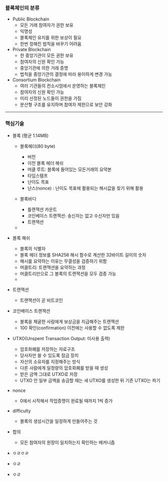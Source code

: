 ### 블록체인의 분류

* Public Blockchain
  * 모든 거래 참여자가 권한 보유
  * 익명성
  * 블록체인 유지를 위한 보상이 필요
  * 한번 정해진 법칙을 바꾸기 어려움
* Private Blockchain
  * 한 중앙기관이 모든 권한 보유
  * 참여자의 신원 확인 가능
  * 중앙기관에 의한 거래 증명
  * 법칙을 중앙기관의 결정에 따라 용이하게 변경 가능
* Consortium Blockchain
  * 여러 기관들의 컨소시엄에서 운영하는 블록체인
  * 참여자의 신원 확인 가능
  * 미리 선정된 노드들이 권한을 가짐
  * 분산형 구조를 유지하며 참여자 제한으로 보안 강화

***



### 핵심기술

* 블록 (평균 1.14MB)

  * 블록헤더(80 byte)
    * 버전
    * 이전 블록 헤더 해쉬
    * 머클 루트: 블록에 들어있는 모든거래의 요약본
    * 타임스탬프
    * 난이도 목표
    * 난스(nonce) : 난이도 목표에 활용되는 해시값을 찾기 위해 활용

  * 블록바디
    * 틀랜잭션 카운트
    * 코인베이스 트랜잭션: 송신자는 없고 수신자만 있음
    * 트랜잭션
  * 

  

  

* 블록 해쉬

  * 블록의 식별자
  * 블록 헤더 정보를 SHA256 해시 함수로 계산한 32바이트 길이의 숫자
  * 해시를 요약하는 이유는 무결성을 검증하기 위함
  * 머클트리: 트랜잭션을 요약하는 과정
  * 머클트리만으로 그 블록의 트랜잭션을 모두 검증 가능
  * 

* 트랜잭션

  * 트랜잭션이 곧 비트코인

* 코인베이스 트랜잭션

  * 블록을 채굴한 사람에게 보상금을 지급해주는 트랜잭션
  * 100 확인(confirmation) 이전에는 사용할 수 없도록 제한

* UTXO(Unspent Transaction Output: 미사용 출력)

  * 암호화폐를 저장하는 자료구조
  * 당사자만 쓸 수 있도록 잠금 장치
  * 자산의 소유자를 지정해주는 방식
  * 다른 사람에게 일정량의 암호화폐를 받을 때 생성
  * 받은 금액 그대로 UTXO로 저장
  * UTXO 안 일부 금액을 송금할 때는 새 UTXO를 생성한 뒤 기존 UTXO는 파기

* nonce

  * 0에서 시작해서 작업증명이 완료될 때까지 1씩 증가

* difficulty

  * 블록의 생성시간을 일정하게 만들어주는 것

* 합의

  * 모든 참여자의 원장이 일치하는지 확인하는 메커니즘

* ㅇㄹㅇㄹ

* ㅇㄹ

* ㅇㄹ

